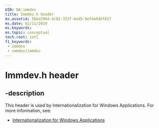 ```yaml
---
UID: NA:immdev
title: Immdev.h header
ms.assetid: 5b6a3964-dc81-322f-bed5-9efda946f817
ms.date: 01/11/2019
ms.keywords: 
ms.topic: conceptual
tech.root: intl
f1_keywords:
 - immdev
 - immdev/immdev
---
```


# Immdev.h header


## -description

This header is used by Internationalization for Windows Applications. For more information, see:

- [Internationalization for Windows Applications](../_intl/index.md)

